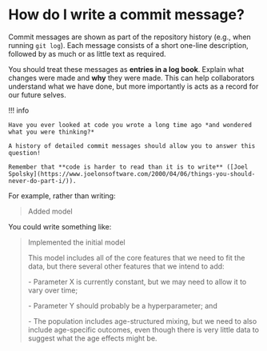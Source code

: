 # How do I write a commit message?

Commit messages are shown as part of the repository history (e.g., when running `git log`).
Each message consists of a short one-line description, followed by as much or as little text as required.

You should treat these messages as **entries in a log book**.
Explain what changes were made and **why** they were made.
This can help collaborators understand what we have done, but more importantly is acts as a record for our future selves.

!!! info

    Have you ever looked at code you wrote a long time ago *and wondered what you were thinking?*

    A history of detailed commit messages should allow you to answer this question!

    Remember that **code is harder to read than it is to write** ([Joel Spolsky](https://www.joelonsoftware.com/2000/04/06/things-you-should-never-do-part-i/)).

For example, rather than writing:

> Added model

You could write something like:

> Implemented the initial model
>
> This model includes all of the core features that we need to fit the data,
> but there several other features that we intend to add:
>
> \- Parameter X is currently constant, but we may need to allow it to vary
>   over time;
>
> \- Parameter Y should probably be a hyperparameter; and
>
> \- The population includes age-structured mixing, but we need to also include
>   age-specific outcomes, even though there is very little data to suggest
>   what the age effects might be.
